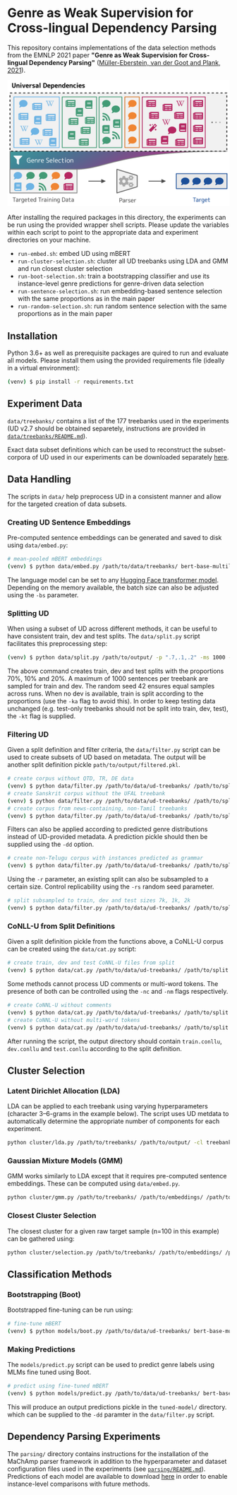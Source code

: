 # Genre as Weak Supervision for Cross-lingual Dependency Parsing

This repository contains implementations of the data selection methods from the EMNLP 2021 paper **"Genre as Weak Supervision for Cross-lingual Dependency Parsing"** ([Müller-Eberstein, van der Goot and Plank, 2021](https://arxiv.org/abs/2109.04733)).

![Genre selection models extract the most similar sentences from UD based on data-driven genre similarity in order to train cross-lingual, zero-shot parsers.](header.png)

After installing the required packages in this directory, the experiments can be run using the provided wrapper shell scripts. Please update the variables within each script to point to the appropriate data and experiment directories on your machine.

* `run-embed.sh`: embed UD using mBERT
* `run-cluster-selection.sh`: cluster all UD treebanks using LDA and GMM and run closest cluster selection
* `run-boot-selection.sh`: train a bootstrapping classifier and use its instance-level genre predictions for genre-driven data selection
* `run-sentence-selection.sh`: run embedding-based sentence selection with the same proportions as in the main paper
* `run-random-selection.sh`: run random sentence selection with the same proportions as in the main paper

## Installation

Python 3.6+ as well as prerequisite packages are quired to run and evaluate all models. Please install them using the provided requirements file (ideally in a virtual environment):

```bash
(venv) $ pip install -r requirements.txt
```

## Experiment Data

`data/treebanks/` contains a list of the 177 treebanks used in the experiments (UD v2.7 should be obtained separetely, instructions are provided in [`data/treebanks/README.md`](data/treebanks/README.md)).

Exact data subset definitions which can be used to reconstruct the subset-corpora of UD used in our experiments can be downloaded separately [here](https://personads.me/x/emnlp-2021-data).

## Data Handling

The scripts in `data/` help preprocess UD in a consistent manner and allow for the targeted creation of data subsets.

### Creating UD Sentence Embeddings

Pre-computed sentence embeddings can be generated and saved to disk using `data/embed.py`:

```bash
# mean-pooled mBERT embeddings
(venv) $ python data/embed.py /path/to/data/treebanks/ bert-base-multilingual-cased /path/to/embeddings/
```

The language model can be set to any [Hugging Face transformer model](https://huggingface.co/). Depending on the memory available, the batch size can also be adjusted using the `-bs` parameter.

### Splitting UD

When using a subset of UD across different methods, it can be useful to have consistent train, dev and test splits. The `data/split.py` script facilitates this preprocessing step:

```bash
(venv) $ python data/split.py /path/to/output/ -p ".7,.1,.2" -ms 1000 -kt -rs 42
```

The above command creates train, dev and test splits with the proportions 70%, 10% and 20%. A maximum of 1000 sentences per treebank are sampled for train and dev. The random seed 42 ensures equal samples across runs. When no dev is available, train is split according to the proportions (use the `-ka` flag to avoid this). In order to keep testing data unchanged (e.g. test-only treebanks should not be split into train, dev, test), the `-kt` flag is supplied.

### Filtering UD

Given a split definition and filter criteria, the `data/filter.py` script can be used to create subsets of UD based on metadata. The output will be another split definition pickle `path/to/output/filtered.pkl`.

```bash
# create corpus without QTD, TR, DE data
(venv) $ python data/filter.py /path/to/data/ud-treebanks/ /path/to/split.pkl /path/to/output/ -el "Turkish German,Turkish,German"
# create Sanskrit corpus without the UFAL treebank
(venv) $ python data/filter.py /path/to/data/ud-treebanks/ /path/to/split.pkl /path/to/output/ -il "Sanskrit" -et "UFAL"
# create corpus from news-containing, non-Tamil treebanks
(venv) $ python data/filter.py /path/to/data/ud-treebanks/ /path/to/split.pkl /path/to/output/ -el "Tamil" -id "news"
```

Filters can also be applied according to predicted genre distributions instead of UD-provided metadata. A prediction pickle should then be supplied using the `-dd` option.

```bash
# create non-Telugu corpus with instances predicted as grammar
(venv) $ python data/filter.py /path/to/data/ud-treebanks/ /path/to/split.pkl /path/to/output/ -el "Telugu" -xd "grammar" --dd /path/to/predictions.pkl
```

Using the `-r` parameter, an existing split can also be subsampled to a certain size. Control replicability using the `-rs` random seed parameter.

```bash
# split subsampled to train, dev and test sizes 7k, 1k, 2k
(venv) $ python data/filter.py /path/to/data/ud-treebanks/ /path/to/split.pkl /path/to/output/ -r "7000,1000,2000" -rs 42
```

### CoNLL-U from Split Definitions

Given a split definition pickle from the functions above, a CoNLL-U corpus can be created using the `data/cat.py` script:

```bash
# create train, dev and test CoNNL-U files from split
(venv) $ python data/cat.py /path/to/data/ud-treebanks/ /path/to/split.pkl /path/to/output/
```

Some methods cannot process UD comments or multi-word tokens. The presence of both can be controlled using the `-nc` and `-nm` flags respectively.

```bash
# create CoNNL-U without comments
(venv) $ python data/cat.py /path/to/data/ud-treebanks/ /path/to/split.pkl /path/to/output/ -nc
# create CoNNL-U without multi-word tokens
(venv) $ python data/cat.py /path/to/data/ud-treebanks/ /path/to/split.pkl /path/to/output/ -nm
```

After running the script, the output directory should contain `train.conllu`, `dev.conllu` and `test.conllu` according to the split definition.

## Cluster Selection

### Latent Dirichlet Allocation (LDA)

LDA can be applied to each treebank using varying hyperparameters (character 3–6-grams in the example below). The script uses UD metdata to automatically determine the appropriate number of components for each experiment.

```bash
python cluster/lda.py /path/to/treebanks/ /path/to/output/ -cl treebank -vu char -vn 3-6 -rs 42
```

### Gaussian Mixture Models (GMM)

GMM works similarly to LDA except that it requires pre-computed sentence embeddings. These can be computed using `data/embed.py`.

```bash
python cluster/gmm.py /path/to/treebanks/ /path/to/embeddings/ /path/to/output/ -cl treebank -rs 42
```

### Closest Cluster Selection

The closest cluster for a given raw target sample (n=100 in this example) can be gathered using:

```bash
python cluster/selection.py /path/to/treebanks/ /path/to/embeddings/ /path/to/lda/ /path/to/output/ /path/to/target.pkl -ts 100 -us /path/to/genre-not-lang/splits.pkl -cl treebank -rs 42
```

## Classification Methods

### Bootstrapping (Boot)

Bootstrapped fine-tuning can be run using:

```bash
# fine-tune mBERT
(venv) $ python models/boot.py /path/to/data/ud-treebanks/ bert-base-multilingual-cased /path/to/output/ -s /path/to/split.pkl
```

### Making Predictions

The `models/predict.py` script can be used to predict genre labels using MLMs fine tuned using Boot.

```bash
# predict using fine-tuned mBERT
(venv) $ python models/predict.py /path/to/data/ud-treebanks/ bert-base-multilingual-cased /path/to/tuned-model/
```

This will produce an output predictions pickle in the `tuned-model/` directory. which can be supplied to the `-dd` paramter in the `data/filter.py` script.

## Dependency Parsing Experiments

The `parsing/` directory contains instructions for the installation of the MaChAmp parser framework in addition to the hyperparameter and dataset configuration files used in the experiments (see [`parsing/README.md`](parsing/README.md)). Predictions of each model are available to download [here](https://personads.me/x/emnlp-2021-data) in order to enable instance-level comparisons with future methods.

